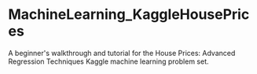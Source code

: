 # MachineLearning_KaggleHousePrices
A beginner's walkthrough and tutorial for the House Prices: Advanced Regression Techniques Kaggle machine learning problem set.
